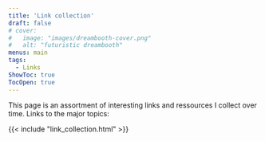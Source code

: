```yaml
---
title: 'Link collection'
draft: false
# cover:
#   image: "images/dreambooth-cover.png"
#   alt: "futuristic dreambooth"
menus: main
tags: 
  - Links
ShowToc: true
TocOpen: true
---
```


This page is an assortment of interesting links and ressources I collect over time.
Links to the major topics:

{{< include "link_collection.html" >}}

